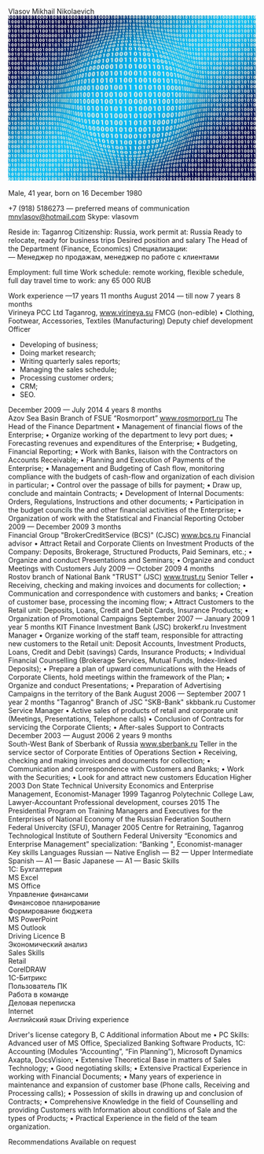 Vlasov Mikhail Nikolaevich
![photo](img/1619418175_8-phonoteka_org-p-dvoichnii-kod-fon-10.jpg)

Male, 41 year, born on 16 December 1980

+7 (918) 5186273 — preferred means of communication
mnvlasov@hotmail.com
Skype: vlasovm

Reside in: Taganrog
Citizenship: Russia, work permit at: Russia
Ready to relocate, ready for business trips
Desired position and salary
The Head of the Department (Finance, Economics)
Специализации:  
—  Менеджер по продажам, менеджер по работе с клиентами

Employment: full time
Work schedule: remote working, flexible schedule, full day
travel time to work: any	65 000
RUB

Work experience —17 years 11 months
August 2014 — till now
7 years 8 months	
	Virineya PCC Ltd
Taganrog, www.virineya.su
FMCG (non-edible)
• Clothing, Footwear, Accessories, Textiles (Manufacturing)
Deputy chief development Officer
- Developing of business;
- Doing market research;
- Writing quarterly sales reports; 
- Managing the sales schedule;
- Processing customer orders;
- CRM;
- SEO.

December 2009 — July 2014
4 years 8 months	
	Azov Sea Basin Branch of FSUE “Rosmorport”
www.rosmorport.ru
The Head of the Finance Department
•	Management of financial flows of the Enterprise; 
•	Organize working of the department to levy port dues; 
•	Forecasting revenues and expenditures of the Enterprise; 
•	Budgeting, Financial Reporting; 
•	Work with Banks, liaison with the Contractors on Accounts Receivable; 
•	Planning and Execution of Payments of the Enterprise; 
•	Management and Budgeting of Cash flow, monitoring compliance with the budgets of cash-flow and organization of each division in particular; 
•	Control over the passage of bills for payment; 
•	Draw up, conclude and maintain Contracts; 
•	Development of Internal Documents: Orders, Regulations, Instructions and other documents; 
•	Participation in the budget councils the and other financial activities of the Enterprise; 
•	Organization of work with the Statistical and Financial Reporting
October 2009 — December 2009
3 months	
	Financial Group "BrokerCreditService (BCS)" (CJSC)
www.bcs.ru
Financial advisor
•	Attract Retail and Corporate Clients on Investment Products of the Company: Deposits, Brokerage, Structured Products, Paid Seminars, etc.; 
•	Organize and conduct Presentations and Seminars; 
•	Organize and conduct Meetings with Customers
July 2009 — October 2009
4 months	
	Rostov branch of National Bank "TRUST" (JSC)
www.trust.ru
Senior Teller
•	Receiving, checking and making invoices and documents for collection; 
•	Communication and correspondence with customers and banks; 
•	Creation of customer base, processing the incoming flow; 
•	Attract Customers to the Retail unit: Deposits, Loans, Credit and Debit Cards, Insurance Products; 
•	Organization of Promotional Campaigns
September 2007 — January 2009
1 year 5 months	
	KIT Finance Investment Bank (JSC)
brokerkf.ru
Investment Manager
•	Organize working of the staff team, responsible for attracting new customers to the Retail unit: Deposit Accounts, Investment Products, Loans, Credit and Debit (savings) Cards, Insurance Products; 
•	Individual Financial Counselling (Brokerage Services, Mutual Funds, Index-linked Deposits); 
•	Prepare a plan of upward communications with the Heads of Corporate Clients, hold meetings within the framework of the Plan; 
•	Organize and conduct Presentations; 
•	Preparation of Advertising Campaigns in the territory of the Bank
August 2006 — September 2007
1 year 2 months	
	"Taganrog" Branch of JSC "SKB-Bank"
skbbank.ru
Customer Service Manager
•	Active sales of products of retail and corporate unit (Meetings, Presentations, Telephone calls) 
•	Conclusion of Contracts for servicing the Corporate Clients; 
•	After-sales Support to Contracts
December 2003 — August 2006
2 years 9 months	
	South-West Bank of Sberbank of Russia
www.sberbank.ru
Teller in the service sector of Corporate Entities of Operations Section
•	Receiving, checking and making invoices and documents for collection; 
•	Communication and correspondence with Customers and Banks; 
•	Work with the Securities; 
•	Look for and attract new customers
Education
Higher
2003	Don State Technical University
Economics and Enterprise Management, Economist-Manager
1999	Taganrog Polytechnic College
Law, Lawyer-Accountant
Professional development, courses
2015	The Presidential Program on Training Managers and Executives for the Enterprises of National Economy of the Russian Federation
Southern Federal Univercity (SFU), Manager
2005	Centre for Retraining, Taganrog Technological Institute of Southern Federal University
“Economics and Enterprise Management” specialization: “Banking ", Economist-manager
Key skills
Languages	Russian — Native
English — B2 — Upper Intermediate
Spanish — A1 — Basic
Japanese — A1 — Basic
Skills	
1С: Бухгалтерия  
MS Excel  
MS Office  
Управление финансами  
Финансовое планирование  
Формирование бюджета  
MS PowerPoint  
MS Outlook  
Driving Licence B  
Экономический анализ  
Sales Skills  
Retail  
CorelDRAW  
1С-Битрикс  
Пользователь ПК  
Работа в команде  
Деловая переписка  
Internet  
Английский язык
Driving experience

Driver's license category B, C
Additional information
About me	•	PC Skills: Advanced user of MS Office, Specialized Banking Software Products, 1C: Accounting (Modules “Accounting”, “Fin Planning”), Microsoft Dynamics Axapta, DocsVision; 
•	Extensive Theoretical Base in matters of Sales Technology; 
•	Good negotiating skills; 
•	Extensive Practical Experience in working with Financial Documents; 
•	Many years of experience in maintenance and expansion of customer base (Phone calls, Receiving and Processing calls); 
•	Possession of skills in drawing up and conclusion of Contracts; 
•	Comprehensive Knowledge in the field of Counselling and providing Customers with Information about conditions of Sale and the types of Products; 
•	Practical Experience in the field of the team organization. 


Recommendations 
Available on request

